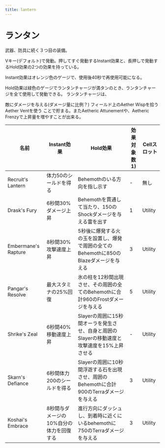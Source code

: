 ```yaml
---
title: lantern
---
```

# ランタン
武器、防具に続く３つ目の装備。

Vキー(デフォルト)で発動。押してすぐ発動するInstant効果と、長押しで発動するHold効果の2つの効果を持っている。

Instant効果はオレンジ色のゲージで、使用後40秒で再使用可能になる。

Hold効果は緑色のゲージでランタンチャージが満タンのとき、ランタンチャージを全て使用して発動できる。
ランタンチャージは、

敵にダメージを与える(ダメージ量に比例？)
フィールド上のAether Wispを拾う
Aether Ventを使う
ことで貯まる。またAetheric Attunementや、Aetheric Frenzyで上昇量を増やすことが出来る。

名前  |  Instant効果  |  Hold効果  |  効果対象数1)  |  Cellスロット
------|---------------|------------|----------------|----------------
Recruit's Lantern  |  体力50のシールドを得る  |  Behemothのいる方向を指し示す  |  -  |  無し
Drask's Fury  |  6秒間30%ダメージ上昇  |  Behemothを貫通して当たり、150のShockダメージを与える雷を出す 　  |  1  |  Utility
Embermane's Rapture  |  8秒間30%攻撃速度上昇  |  5秒後に爆発する火の玉を設置し、爆発で周囲の全てのBehemothに850のBlazeダメージを与える  |  3  |  Utility
Pangar's Resolve  |  最大スタミナの25%回復  |  氷の柱を12秒間出現させ、その周囲の全てのBehemothに合計960のFrostダメージを与える  |  5  |  Utility
Shrike's Zeal  |  6秒間40%移動速度上昇  |  Slayerの周囲に15秒間オーラを発生させ、自身と周囲のSlayerの移動速度と攻撃速度を15%上昇させる  |  -  |  Utility
Skarn's Defiance  |  6秒間体力200のシールドを得る  |  Slayerの周囲に10秒間浮遊する石を出現させ、周囲のBehemothに合計900のTerraダメージを与える  |  3  |  Utility
Koshai's Embrace  |  8秒間与ダメージの10%自分の体力を回復する  |  進行方向にダッシュし、到着時に近くにいるbehemothに750のTerraダメージを与える  |  3  |  Utility
